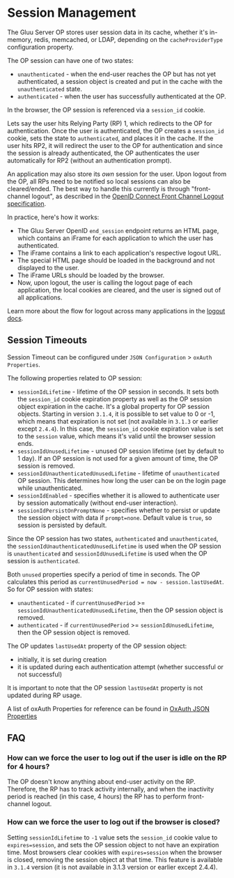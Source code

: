 # Session Management

The Gluu Server OP stores user session data in its cache, whether it's in-memory, redis, memcached, or LDAP, depending on the `cacheProviderType` configuration property. 

The OP session can have one of two states:

- `unauthenticated` - when the end-user reaches the OP but has not yet authenticated, a session object is created and put in the cache with the `unauthenticated` state.  
- `authenticated` - when the user has successfully authenticated at the OP. 

In the browser, the OP session is referenced via a `session_id` cookie.
 
Lets say the user hits Relying Party (RP) 1, which redirects to the OP for authentication. Once the user is authenticated, the OP creates a `session_id` cookie, sets the state to `authenticated`, and places it in the cache. If the user hits RP2, it will redirect the user to the OP for authentication and since the session is already authenticated, the OP authenticates the user automatically for RP2 (without an authentication prompt).  
 
An application may also store its *own* session for the user. Upon logout from the OP, all RPs need to be notified so local sessions can also be cleared/ended. The best way to handle this currently is through "front-channel logout", as described in the [OpenID Connect Front Channel Logout specification](http://openid.net/specs/openid-connect-frontchannel-1_0.html). 

In practice, here's how it works:

 - The Gluu Server OpenID `end_session` endpoint returns an HTML page, which contains an iFrame for each application to which the user has authenticated. 
 - The iFrame contains a link to each application's respective logout URL. 
 - The special HTML page should be loaded in the background and not displayed to the user. 
 - The iFrame URLs should be loaded by the browser. 
 - Now, upon logout, the user is calling the logout page of each application, the local cookies are cleared, and the user is signed out of all applications.  

Learn more about the flow for logout across many applications in the [logout docs](../operation/logout.md).  

## Session Timeouts  

Session Timeout can be configured under `JSON Configuration` > `oxAuth Properties`.

The following properties related to OP session:

- `sessionIdLifetime` - lifetime of the OP session in seconds. It sets both the `session_id` cookie expiration property as well as the OP session object expiration in the cache. It's a global property for OP session objects. Starting in version `3.1.4`, it is possible to set value to 0 or -1, which means that expiration is not set (not available in `3.1.3` or earlier except `2.4.4`). In this case, the `session_id` cookie expiration value is set to the `session` value, which means it's valid until the browser session ends.
- `sessionIdUnusedLifetime` - unused OP session lifetime (set by default to 1 day). If an OP session is not used for a given amount of time, the OP session is removed. 
- `sessionIdUnauthenticatedUnusedLifetime` - lifetime of `unauthenticated` OP session. This determines how long the user can be on the login page while unauthenticated. 
- `sessionIdEnabled` - specifies whether it is allowed to authenticate user by session automatically (without end-user interaction).  
- `sessionIdPersistOnPromptNone` - specifies whether to persist or update the session object with data if `prompt=none`. Default value is `true`, so session is persisted by default.

Since the OP session has two states, `authenticated` and `unauthenticated`, the `sessionIdUnauthenticatedUnusedLifetime` is used when the OP session is `unauthenticated` and `sessionIdUnusedLifetime` is used when the OP session is `authenticated`.

Both `unused` properties specify a period of time in seconds. The OP calculates this period as `currentUnusedPeriod = now - session.lastUsedAt`. So for OP session with states:

- `unauthenticated` - if `currentUnusedPeriod` >= `sessionIdUnauthenticatedUnusedLifetime`, then the OP session object is removed.
- `authenticated` - if `currentUnusedPeriod` >= `sessionIdUnusedLifetime`, then the OP session object is removed.

The OP updates `lastUsedAt` property of the OP session object:

- initially, it is set during creation
- it is updated during each authentication attempt (whether successful or not successful)

It is important to note that the OP session `lastUsedAt` property is not updated during RP usage.

A list of oxAuth Properties for reference can be found in 
[OxAuth JSON Properties](../reference/JSON-oxauth-prop.md)

## FAQ

### How can we force the user to log out if the user is idle on the RP for 4 hours?

The OP doesn't know anything about end-user activity on the RP. Therefore, the RP has to track activity internally, and when the inactivity period is reached (in this case, 4 hours) the RP has to perform front-channel logout.

### How can we force the user to log out if the browser is closed?

Setting `sessionIdLifetime` to `-1` value sets the `session_id` cookie value to `expires=session`, and sets the OP session object to not have an expiration time. Most browsers clear cookies with `expires=session` when the browser is closed, removing the session object at that time. This feature is available in `3.1.4` version (it is not available in 3.1.3 version or earlier except 2.4.4). 
